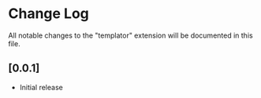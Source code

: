 # Change Log

All notable changes to the "templator" extension will be documented in this file.

## [0.0.1]

- Initial release